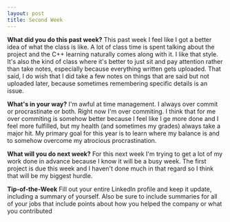 ```yaml
---
layout: post
title: Second Week
---
```


**What did you do this past week?**
This past week I feel like I got a better idea of what the class is like. A lot of class time is spent talking about the project and the C++ learning naturally comes along with it. I like that style. It's also the kind of class where it's better to just sit and pay attention rather than take notes, especially because everything written gets uploaded. That said, I do wish that I did take a few notes on things that are said but not uploaded later, because sometimes remembering specific details is an issue.

**What's in your way?**
I'm awful at time management. I always over commit or procrastinate or both. Right now I'm over commiting. I think that for me over commiting is somehow better because I feel like I ge more done and I feel more fulfilled, but my health (and sometimes my grades) always take a major hit. My primary goal for this year is to learn where my balance is and to somehow overcome my atrocious procrastination.

**What will you do next week?**
For this next week I'm trying to get a lot of my work done in advance because I know it will be a busy week. The first project is due this week and I haven't done much in that regard so I think that will be my biggest hurdle.

**Tip-of-the-Week**
Fill out your entire LinkedIn profile and keep it update, including a summary of yourself. Also be sure to include summaries for all of your jobs that include points about how you helped the company or what you contributed
